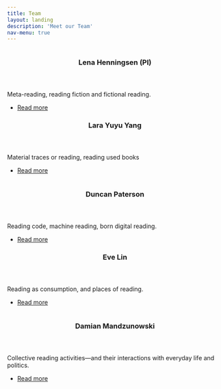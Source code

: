 ```yaml
---
title: Team
layout: landing
description: 'Meet our Team'
nav-menu: true
---
```


<!-- One -->
<section id="one" class="tspot content">
	<div class="inner">
    <div class="row">
        <div class="4u 12u$(medium)">
            <a href="team/lena.html" class="image fit">
                <img src="{% link /assets/images/LenaHenningsen.JPG %}" alt="" data-position="25% 25%" />
            </a>
        </div>
        <div class="8u$ 12u$(medium)">
            <header class="major">
                <h3>Lena Henningsen (PI)</h3>
            </header>
            <p>Meta-reading, reading fiction and fictional reading.</p>
            <ul class="actions">
                <li><a href="team/lena.html" class="button">Read more</a></li>
            </ul>
        </div>
    </div>
    <div class="row">
        <div class="8u 12u$(medium)">
            <header class="major">
                <h3>Lara Yuyu Yang</h3>
            </header>
            <p>Material traces or reading, reading used books</p>
            <ul class="actions">
                <li><a href="team/lara.html" class="button">Read more</a></li>
            </ul>
        </div>
        <div class="4u$ 12u$(medium)">
            <a href="team/lara.html" class="image fit">
                <img src="{% link /assets/images/LaraYuyuYang.jpg %}" alt="" data-position="25% 25%" />
            </a>
        </div>
    </div>
    <div class="row">
        <div class="4u 12u$(medium)">
            <a href="team/duncan.html" class="image fit">
                <img src="{% link /assets/images/Paterson.jpeg %}" alt="" data-position="top center" />
            </a>
        </div>
        <div class="8u$ 12u$(medium)">
            <header class="major">
                <h3>Duncan Paterson</h3>
            </header>
            <p>Reading code, machine reading, born digital reading. </p>
            <ul class="actions">
                <li><a href="team/duncan.html" class="button">Read more</a></li>
            </ul>
        </div>
    </div>
    <div class="row">
        <div class="8u 12u$(medium)">
            <header class="major">
                <h3>Eve Lin</h3>
            </header>
            <p>Reading as consumption, and places of reading.</p>
            <ul class="actions">
                <li><a href="team/eve.html" class="button">Read more</a></li>
            </ul>
        </div>
        <div class="4u$ 12u$(medium)">
            <a href="team/eve.html" class="image fit">
                <img src="{% link /assets/images/Eveprofile.jpeg %}" alt="" data-position="25% 25%" />
            </a>
        </div>
    </div>
    <div class="row">
        <div class="4u 12u$(medium)">
            <a href="team/damian.html" class="image fit">
                <img src="{% link /assets/images/DamianMandzunowski.jpeg %}" alt="" data-position="center center" />
            </a>
        </div>
        <div class="8u$ 12u$(medium)">
            <header class="major">
                <h3>Damian Mandzunowski</h3>
            </header>
            <p>Collective reading activities—and their interactions with everyday life and politics.</p>
            <ul class="actions">
                <li><a href="team/damian.html" class="button">Read more</a></li>
            </ul>
        </div>
    </div>
	</div>
</section>
